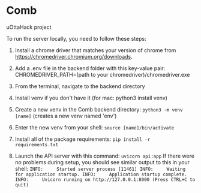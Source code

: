 # Comb
uOttaHack project

To run the server locally, you need to follow these steps:
1. Install a chrome driver that matches your version of chrome from https://chromedriver.chromium.org/downloads.

2. Add a .env file in the backend folder with this key-value pair:
CHROMEDRIVER_PATH=(path to your chromedriver)/chromedriver.exe

3. From the terminal, navigate to the backend directory

4. Install venv if you don't have it (for mac: python3 install venv)

5. Create a new venv in the Comb backend directory:
`python3 -m venv [name]` (creates a new venv named 'env')

6. Enter the new venv from your shell:
`source [name]/bin/activate`

7. Install all of the package requirements:
`pip install -r requirements.txt`

8. Launch the API server with this command:
`uvicorn api:app`
If there were no problems during setup, you should see similar output to this in your shell:
`INFO:     Started server process [11461]
INFO:     Waiting for application startup.
INFO:     Application startup complete.
INFO:     Uvicorn running on http://127.0.0.1:8000 (Press CTRL+C to quit)`